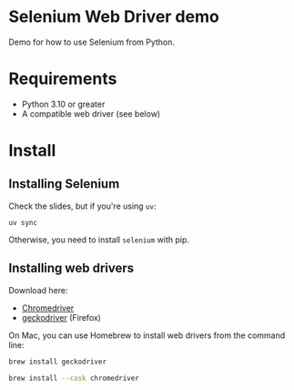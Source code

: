 # Selenium Web Driver demo

Demo for how to use Selenium from Python.

# Requirements

 - Python 3.10 or greater
 - A compatible web driver (see below)

# Install

## Installing Selenium

Check the slides, but if you're using `uv`:

```
uv sync
```

Otherwise, you need to install `selenium` with pip.

## Installing web drivers

Download here:
 - [Chromedriver](https://developer.chrome.com/docs/chromedriver)
 - [geckodriver](https://github.com/mozilla/geckodriver/releases) (Firefox)


On Mac, you can use Homebrew to install web drivers from the command line:

```sh
brew install geckodriver
```

```sh
brew install --cask chromedriver
```

